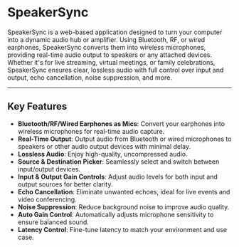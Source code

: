 # SpeakerSync

SpeakerSync is a web-based application designed to turn your computer into a dynamic audio hub or amplifier. Using Bluetooth, RF, or wired earphones, SpeakerSync converts them into wireless microphones, providing real-time audio output to speakers or any attached devices. Whether it's for live streaming, virtual meetings, or family celebrations, SpeakerSync ensures clear, lossless audio with full control over input and output, echo cancellation, noise suppression, and more.

---

## Key Features

- **Bluetooth/RF/Wired Earphones as Mics**: Convert your earphones into wireless microphones for real-time audio capture.
- **Real-Time Output**: Output audio from Bluetooth or wired microphones to speakers or other audio output devices with minimal delay.
- **Lossless Audio**: Enjoy high-quality, uncompressed audio.
- **Source & Destination Picker**: Seamlessly select and switch between input/output devices.
- **Input & Output Gain Controls**: Adjust audio levels for both input and output sources for better clarity.
- **Echo Cancellation**: Eliminate unwanted echoes, ideal for live events and video conferencing.
- **Noise Suppression**: Reduce background noise to improve audio quality.
- **Auto Gain Control**: Automatically adjusts microphone sensitivity to ensure balanced sound.
- **Latency Control**: Fine-tune latency to match your environment and use case.
